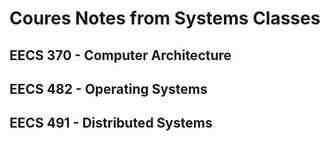 # Coures Notes from Systems Classes

## EECS 370 - Computer Architecture

## EECS 482 - Operating Systems

## EECS 491 - Distributed Systems